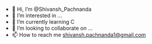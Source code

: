 - 👋 Hi, I’m @Shivansh_Pachnanda
- 👀 I’m interested in ...
- 🌱 I’m currently learning C
- 💞️ I’m looking to collaborate on ...
- 📫 How to reach me shivansh.pachnanda1@gmail.com

<!---
KahnSlaver/KahnSlaver is a ✨ special ✨ repository because its `README.md` (this file) appears on your GitHub profile.
You can click the Preview link to take a look at your changes.
--->
